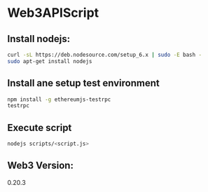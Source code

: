 # Web3APIScript

## Install nodejs:
```bash
curl -sL https://deb.nodesource.com/setup_6.x | sudo -E bash -
sudo apt-get install nodejs
```

## Install ane setup test environment
```bash
npm install -g ethereumjs-testrpc
testrpc
```

## Execute script
```bash
nodejs scripts/<script.js>
```

## Web3 Version:
0.20.3

